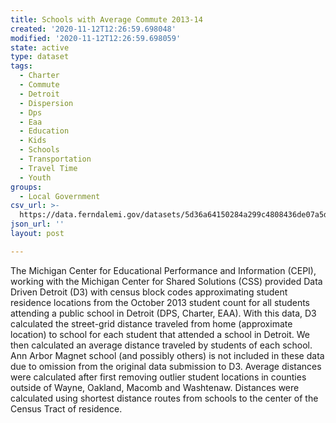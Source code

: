 ```yaml
---
title: Schools with Average Commute 2013-14
created: '2020-11-12T12:26:59.698048'
modified: '2020-11-12T12:26:59.698059'
state: active
type: dataset
tags:
  - Charter
  - Commute
  - Detroit
  - Dispersion
  - Dps
  - Eaa
  - Education
  - Kids
  - Schools
  - Transportation
  - Travel Time
  - Youth
groups:
  - Local Government
csv_url: >-
  https://data.ferndalemi.gov/datasets/5d36a64150284a299c4808436de07a5d_0.csv?outSR=%7B%22latestWkid%22%3A2898%2C%22wkid%22%3A2898%7D
json_url: ''
layout: post

---
```

The Michigan Center for Educational Performance and Information (CEPI), working with the Michigan Center for Shared Solutions (CSS) provided Data Driven Detroit (D3) with census block codes approximating student residence locations from the October 2013 student count for all students attending a public school in Detroit (DPS, Charter, EAA). With this data, D3 calculated the street-grid distance traveled from home (approximate location) to school for each student that attended a school in Detroit. We then calculated an average distance traveled by students of each school. Ann Arbor Magnet school (and possibly others) is not included in these data due to omission from the original data submission to D3. Average distances were calculated after first removing outlier student locations in counties outside of Wayne, Oakland, Macomb and Washtenaw. Distances were calculated using shortest distance routes from schools to the center of the Census Tract of residence.
